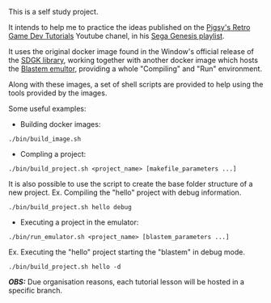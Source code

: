 This is a self study project.

It intends to help me to practice the ideas published on the [Pigsy's Retro Game Dev Tutorials](https://www.youtube.com/@PigsysRetroGameDevTutorials) Youtube chanel, in his [Sega Genesis playlist](https://www.youtube.com/playlist?list=PL1xqkpO_SvY2_rSwHTBIBxXMqmek--GAb).

It uses the original docker image found in the Window's official release of the [SDGK library](https://github.com/Stephane-D/SGDK), working together with another docker image which hosts the [Blastem emultor](https://www.retrodev.com/blastem/), providing a whole "Compiling" and "Run" environment.

Along with these images, a set of shell scripts are provided to help using the tools provided by the images.

Some useful examples:
* Building docker images:
~~~ shell
./bin/build_image.sh
~~~ 

* Compling a project:
~~~ shell
./bin/build_project.sh <project_name> [makefile_parameters ...]
~~~
It is also possible to use the script to create the base folder structure of a new project.
Ex. Compiling the "hello" project with debug information.
~~~ shell
./bin/build_project.sh hello debug
~~~

* Executing a project in the emulator:
~~~ shell
./bin/run_emulator.sh <project_name> [blastem_parameters ...]
~~~ 
Ex. Executing the "hello" project starting the "blastem" in debug mode.
~~~ shell
./bin/build_project.sh hello -d
~~~

***OBS:*** Due organisation reasons, each tutorial lesson will be hosted in a specific branch.
